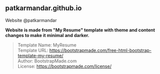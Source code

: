 ## patkarmandar.github.io

Website @patkarmandar

**Website is made from "My Resume" template with theme and content changes to make it minimal and darker.**

> Template Name: MyResume <br>
  Template URL: https://bootstrapmade.com/free-html-bootstrap-template-my-resume/ <br>
  Author: BootstrapMade.com <br>
  License: https://bootstrapmade.com/license/
